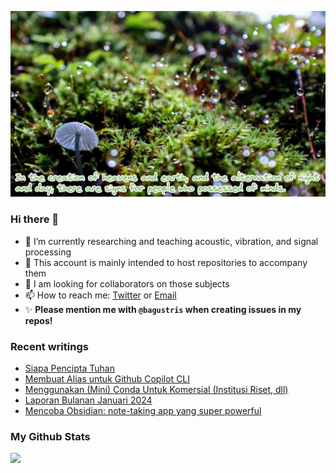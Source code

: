 <!-- insert image -->
![](./images/yamap_minds.jpeg)
### Hi there 👋
<!-- **bagustris/bagustris** is a ✨ _special_ ✨ repository because its `README.md` (this file) appears on your GitHub profile. -->
- 🔭 I’m currently researching and teaching acoustic, vibration, and signal processing
- 💬 This account is mainly intended to host repositories to accompany them
- 👯 I am looking for collaborators on those subjects 
- 📫 How to reach me: [Twitter](https://twitter.com/btatmaja) or [Email](mailto:bagus@ep.its.ac.id)
-  ✨ **Please mention me with `@bagustris` when creating issues in my repos!**

### Recent writings
<!-- BLOG-POST-LIST:START -->
- [Siapa Pencipta Tuhan](https://bagustris.blogspot.com/2024/03/siapa-pencipta-tuhan.html)
- [Membuat Alias untuk Github Copilot CLI](https://bagustris.blogspot.com/2024/03/membuat-alias-untuk-github-copilot-cli.html)
- [Menggunakan &lpar;Mini&rpar; Conda Untuk Komersial &lpar;Institusi Riset, dll&rpar;](https://bagustris.blogspot.com/2024/03/menggunakan-mini-conda-untuk-komersial.html)
- [Laporan Bulanan Januari 2024](https://bagustris.blogspot.com/2024/01/laporan-bulanan-januari-2024.html)
- [Mencoba Obsidian: note-taking app yang super powerful](https://bagustris.blogspot.com/2023/12/mencoba-obsidian-note-taking-app-yang.html)
<!-- BLOG-POST-LIST:END -->

### My Github Stats
[![](https://github-readme-stats-sigma-five.vercel.app/api?username=bagustris&theme=onedark&hide_title=true&hide_border=true)](https://github.com/bagustris)

<!-- - 🤔 I’m looking for help with ... 
- 💬 Ask me about ...
- 😄 Pronouns: ...
- ⚡ Fun fact: ... 
- 🌱 I’m currently also learning and teaching on those subjects 🔭 -->

<!--
I am currently learning, teaching, and researching ~speech~ sound processing. Below are my repositories; most of them were made to accompany my research papers. Feel free to open issues and make pull requests. I will be happy if you wanna collaborate with me, in all areas. Reach me by email or Twitter.
-->
